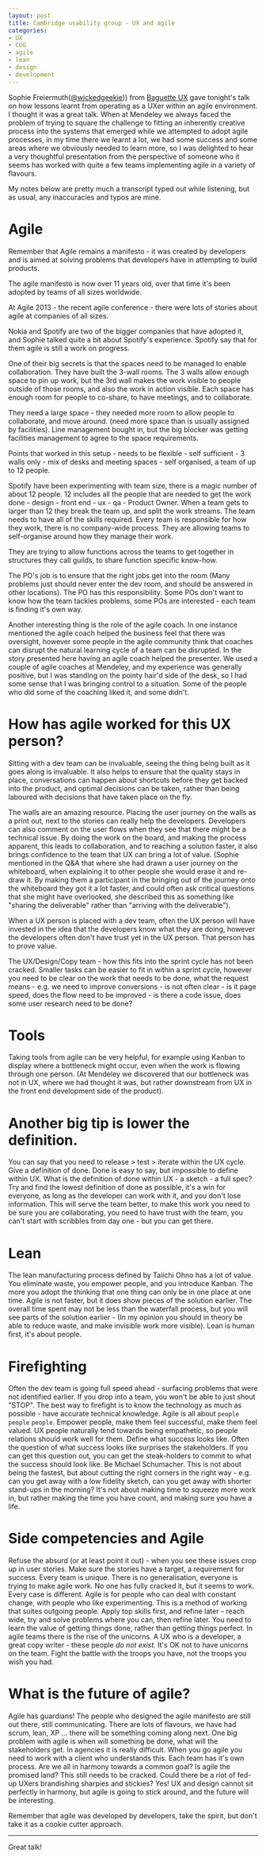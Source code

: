 ```yaml
---
layout: post
title: Cambridge usability group - UX and agile
categories: 
- UX
- CUG
- agile
- lean
- design
- development
---
```



Sophie Freiermuth([@wickedgeekie][sft])) from [Baguette UX][bux] gave tonight's talk on how lessons learnt from operating as a UXer within an agile environment. I thought it was a great talk. When at Mendeley we always faced the problem of trying to square the challenge to fitting an inherently creative process into the systems that emerged while we attempted to adopt agile processes, in my time there we learnt a lot, we had some success and some areas where we obviously needed to learn more, so I was delighted to hear a very thoughtful presentation from the perspective of someone who it seems has worked with quite a few teams implementing agile in a variety of flavours.

[sft]: https://twitter.com/wickedgeekie
[bux]: https://twitter.com/BaguetteUX

My notes below are pretty much a transcript typed out while listening, but as usual, any inaccuracies and typos are mine. 


# Agile

Remember that Agile remains a manifesto - it was created by developers and is  aimed at solving problems that developers have in attempting to build products. 

The agile manifesto is now over 11 years old, over that time it's been adopted by teams of all sizes worldwide. 

At Agile 2013 - the recent agile conference - there were lots of stories about agile at companies of all sizes.

Nokia and Spotify are two of the bigger companies that have adopted it, and Sophie talked quite a bit about Spotify's experience. Spotify say that for them agile is still a work on progress. 

One of their big secrets is that the spaces need to be managed to enable collaboration. They have built the 3-wall rooms. The 3 walls allow enough space to pin up work, but the 3rd wall makes the work visible to people outside of those rooms, and also the work in action visible. Each space has enough room for people to co-share, to have meetings, and to collaborate.

They need a large space - they needed more room to allow people to collaborate, and move around. (need more space than is usually assigned by facilities). Line management bought in, but the big blocker was getting facilities management to agree to the space requirements. 

Points that worked in this setup  - needs to be flexible - self sufficient - 3 walls only - mix of desks and meeting spaces - self organised, a team of up to 12 people. 

Spotify have been experimenting with team size, there is a magic number of about 12 people. 12 includes all the people that are needed to get the work done - design - front end - ux - qa - Product Owner. When a team gets to larger than 12 they break the team up, and split the work streams. The team needs to have all of the skills required. Every team is responsible for how they work, there is no company-wide process. They are allowing teams to self-organise around how they manage their work. 

They are trying to allow functions across the teams to get together in structures they call guilds, to share function specific know-how.

The PO's job is to ensure that the right jobs get into the room (Many problems just should never enter the dev room, and should be answered  in other locations). The PO has this responsibility. Some POs don't want to know how the team tackles problems, some POs are interested - each team is finding it's own way. 

Another interesting thing is the role of the agile coach.  In one instance mentioned the agile coach helped the business feel that there was oversight, however some people in the agile community think that coaches can disrupt the natural learning cycle of a team can be disrupted. In the story presented here having an agile coach helped the presenter. We used a couple of agile coaches at Mendeley, and my experience was generally positive, but I was standing on the pointy hair'd side of the desk, so I had some sense that I was bringing control to a situation. Some of the people who did some of the coaching liked it, and some didn't.


# How has agile worked for this UX person?

Sitting with a dev team can be invaluable, seeing the thing being built as it goes along is invaluable. It also helps to ensure that the quality stays in place, conversations can happen about shortcuts before they get backed into the product, and optimal decisions can be taken, rather than being laboured with decisions that have taken place on the fly. 

The walls are an amazing resource. Placing the user journey on the walls as a print out, next to the stories can really help the developers. Developers can also comment on the user flows when they see that there might be a technical issue. By doing the work on the board, and making the process apparent, this leads to collaboration, and to reaching a solution faster, it also brings confidence to the team that UX can bring a lot of value. (Sophie mentioned in the Q&A that where she had drawn a user journey on the whiteboard, when explaining it to other people she would erase it and re-draw it. By making them a participant in the bringing out of the journey onto the whiteboard they got it a lot faster, and could often ask critical questions that she might have overlooked, she described this as something like "sharing the deliverable" rather than "arriving with the deliverable").

When a UX person is placed with a dev team, often the UX person will have invested in the idea that the developers know what they are doing, however the developers often don't have trust yet in the UX person. That person has to prove value.

The UX/Design/Copy team - how this fits into the sprint cycle has not been cracked. Smaller tasks can be easier to fit in within a sprint cycle, however you need to be clear on the work that needs to be done, what the request means - e.g. we need to improve conversions - is not often clear - is it page speed, does the flow need to be improved - is there a code issue, does some user research need to be done?


# Tools

Taking tools from agile can be very helpful, for example using Kanban to display where a bottleneck might occur, even when the work is flowing through one person. (At Mendeley we discovered that our bottleneck was not in UX, where we had thought it was, but rather downstream from UX in the front end development side of the product).


# Another big tip is lower the definition. 

You can say that you need to release > test > iterate within the UX cycle. Give a definition of done. Done is easy to say, but impossible to define within UX. What is the definition of done within UX - a sketch - a full spec? Try and find the lowest definition of done as possible, it's a win for everyone, as long as the developer can work with it, and you don't lose information. This will serve the team better, to make this work you need to be sure you are collaborating, you need to have trust with the team, you can't start with scribbles from day one - but you can get there. 


# Lean

The lean manufacturing process defined by Taiichi Ohno has a lot of value. You eliminate waste, you empower people, and you introduce Kanban. The more you adopt the thinking that one thing can only be in one place at one time. Agile is not faster, but it does show pieces of the solution earlier. The overall time spent may not be less than the waterfall process, but you will see parts of the solution earlier - (In my opinion you should in theory be able to reduce waste, and make invisible work more visible). Lean is human first, it's about people. 


# Firefighting

Often the dev team is going full speed ahead - surfacing problems that were not identified earlier. If you drop into a team, you won't be able to just shout "STOP". The best way to firefight is to know the technology as much as possible - have accurate technical knowledge. Agile is all about `people` `people` `people`. Empower people, make them feel successful, make them feel valued. UX people naturally tend towards being empathetic, so people relations should work well for them. Define what success looks like. Often the question of what success looks like surprises the stakeholders. If you can get this question out, you can get the steak-holders to commit to what the success should look like. Be Michael Schumacher. This is not about being the fastest, but about cutting the right corners in the right way - e.g. can you get away with a low fidelity sketch, can you get away with shorter stand-ups in the morning? It's not about making time to squeeze more work in, but rather making the time you have count, and making sure you have a life. 


# Side competencies and Agile 

Refuse the absurd (or at least point it out) - when you see these issues crop up in user stories. Make sure the stories have a target, a requirement for success. Every team is unique. There is no generalisation, everyone is trying to make agile work. No one has fully cracked it, but it seems to work. Every case is different. Agile is for people who can deal with constant change, with people who like experimenting. This is a method of working that suites outgoing people. Apply top skills first, and refine later - reach wide, try and solve problems where you can, then refine later. You need to learn the value of getting things done, rather than getting things perfect. In agile teams there is the rise of the unicorns. A UX who is a developer, a great copy writer - these people _do not exist_. It's OK not to have unicorns on the team. Fight the battle with the troops you have, not the troops you wish you had. 


# What is the future of agile?

Agile has guardians! The people who designed the agile manifesto are still out there, still communicating. There are lots of flavours, we have had scrum, lean, XP ... there will be something coming along next. One big problem with agile is when will something be done, what will the stakeholders get. In agencies it is really difficult. When you go agile you need to work with a client who understands this. Each team has it's own process. Are we all in harmony towards a common goal? Is agile the promised land? This still needs to be cracked. Could there be a riot of fed-up UXers brandishing sharpies and stickies? Yes! UX and design cannot sit perfectly in harmony, but agile is going to stick around, and the future will be interesting. 

Remember that agile was developed by developers, take the spirit, but don't take it as a cookie cutter approach. 


----

Great talk!
